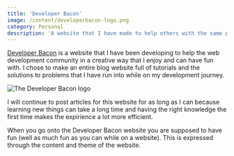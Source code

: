 ```yaml
---
title: 'Developer Bacon'
image: /content/developerbacon-logo.png
category: Personal
description: 'A website that I have made to help others with the same problems that I have run into while learning web development.'
---
```


[Developer Bacon](https://developerbacon.com) is a website that I have been developing to help the web development community in a creative way that I enjoy and can have fun with. I chose to make an entire blog website full of tutorials and the solutions to problems that I have run into while on my development journey. 

![The Developer Bacon logo](/content/developerbacon-logo.png)

I will continue to post articles for this website for as long as I can because learning new things can take a long time and having the right knowledge the first time makes the expirience a lot more efficient.

When you go onto the Developer Bacon website you are supposed to have fun (well as much fun as you can while on a website). This is expressed through the content and theme of the website.